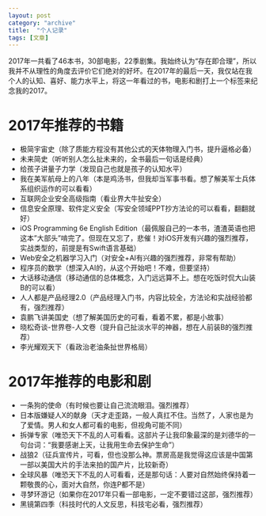 ```yaml
---
layout: post
category: "archive"
title:  "个人记录"
tags: [文章]
---
```


2017年一共看了46本书，30部电影，22季剧集。我始终认为“存在即合理”，所以我并不从理性的角度去评价它们绝对的好坏。在2017年的最后一天，我仅站在我个人的认知、喜好、能力水平上，将这一年看过的书，电影和剧打上一个标签来纪念我的2017。



# 2017年推荐的书籍

* 极简宇宙史（除了质能方程没有其他公式的天体物理入门书，提升逼格必备）
* 未来简史（听听别人怎么扯未来的，全书最后一句话是经典）
* 给孩子讲量子力学（发现自己也就是孩子的认知水平）
* 我在美军航母上的八年（本是鸡汤书，但我却当军事书看。想了解美军士兵体系组织运作的可以看看）
* 互联网企业安全高级指南（看业界大牛扯安全）
* 信息安全原理、软件定义安全（写安全领域PPT抄方法论的可以看看，翻翻就好）
* iOS Programming 6e English Edition（最佩服自己的一本书，渣渣英语也把这本”大部头”啃完了。但现在又忘了，悲催！对iOS开发有兴趣的强烈推荐，实战类型的，前提是有Swift语言基础）
* Web安全之机器学习入门（对安全+AI有兴趣的强烈推荐，非常有帮助）
* 程序员的数学（想深入AI的，从这个开始吧！不难，但要坚持）
* 大话移动通信（移动通信的总体概念，入门远远算不上。想在吃饭时侃大山装B的可以看）
* 人人都是产品经理2.0（产品经理入门书，内容比较全，方法论和实战经验都有，强烈推荐）
* 袁鹏飞讲美国史（想了解美国历史的可看，看着不累，都是小故事）
* 晓松奇谈-世界卷-人文卷（提升自己扯淡水平的神器，想在人前装B的强烈推荐）
* 李光耀观天下（看政治老油条扯世界格局）

# 2017年推荐的电影和剧

* 一条狗的使命（有时候也要让自己流流眼泪。强烈推荐）
* 日本版嫌疑人X的献身（天才走歪路，一般人真扛不住。当然了，人家也是为了爱情。男人和女人都可看的电影，但视角可能不同）
* 拆弹专家（唯恐天下不乱的人可看看。这部片子让我印象最深的是刘德华的一句台词：“我要感谢上天，让我用生命去保护生命”）
* 战狼2（征兵宣传片，可看，但也没那么神。票房高是我觉得这应该是中国第一部以美国大片的手法来拍的国产片，比较新奇）
* 全球风暴（唯恐天下不乱的人可看看，还是那句话：人要对自然始终保持着一颗敬畏的心，面对大自然，你连P都不是）
* 寻梦环游记（如果你在2017年只看一部电影，一定不要错过这部，强烈推荐）
* 黑镜第四季（科技时代的人文反思，科技宅必看，强烈推荐）



